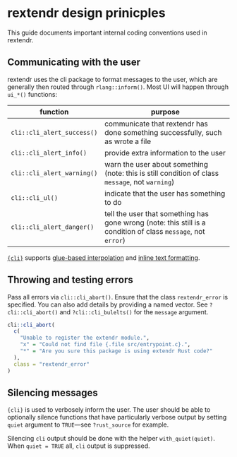 # rextendr design prinicples

This guide documents important internal coding conventions used in rextendr.

## Communicating with the user

rextendr uses the cli package to format messages to the user, which are generally then routed through `rlang::inform()`. Most UI will happen through `ui_*()` functions:

| function | purpose                                                                                                       |
|----------|---------------------------------------------------------------------------------------------------------------|
| `cli::cli_alert_success()` | communicate that rextendr has done something successfully, such as wrote a file                               |
| `cli::cli_alert_info()` | provide extra information to the user                                                                         |
| `cli::cli_alert_warning()` | warn the user about something (note: this is still condition of class `message`, not `warning`)               |
| `cli::cli_ul()` | indicate that the user has something to do                                                                    |
| `cli::cli_alert_danger()` | tell the user that something has gone wrong (note: this still is a condition of class `message`, not `error`) |



[`{cli}`](https://cli.r-lib.org/) supports [glue-based interpolation](https://cli.r-lib.org/articles/semantic-cli.html#interpolation) and [inline text formatting](https://cli.r-lib.org/articles/semantic-cli.html#inline-text-formatting). 

## Throwing and testing errors

Pass all errors via `cli::cli_abort()`. Ensure that the class `rextendr_error` is specified. You can also add details by providing a named vector. See `?cli::cli_abort()` and `?cli::cli_bulelts()` for the `message` argument. 

```r
cli::cli_abort(
  c(
    "Unable to register the extendr module.",
    "x" = "Could not find file {.file src/entrypoint.c}.",
    "*" = "Are you sure this package is using extendr Rust code?"
  ),
  class = "rextendr_error"
)
```

## Silencing messages 

`{cli}` is used to verbosely inform the user. The user should be able to optionally silence functions that have particularly verbose output by setting `quiet` argument to `TRUE`—see `?rust_source` for example. 

Silencing `cli` output should be done with the helper `with_quiet(quiet)`. When `quiet = TRUE` all, `cli` output is suppressed.
